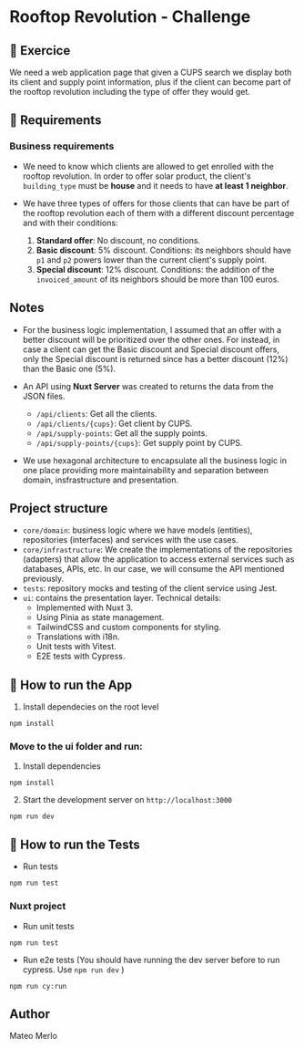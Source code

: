 # Rooftop Revolution - Challenge

## 🚀 Exercice
We need a web application page that given a CUPS search we display both its client and supply point information, plus if the client can become part of the rooftop revolution including the type of offer they would get.

## 👾 Requirements

### Business requirements

* We need to know which clients are allowed to get enrolled with the rooftop revolution. In order to offer solar product, the client's `building_type` must be **house** and it needs to have **at least 1 neighbor**.

* We have three types of offers for those clients that can have be part of the rooftop revolution each of them with a different discount percentage and with their conditions:
    1. **Standard offer**: No discount, no conditions.
    2. **Basic discount**: 5% discount. Conditions: its neighbors should have `p1` and `p2` powers lower than the current client's supply point.
    3. **Special discount**: 12% discount. Conditions: the addition of the `invoiced_amount` of its neighbors should be more than 100 euros.

## Notes
- For the business logic implementation, I assumed that an offer with a better discount will be prioritized over the other ones. For instead, in case a client can get the Basic discount and Special discount offers, only the Special discount is returned since has a better discount (12%) than the Basic one (5%).
- An API using **Nuxt Server** was created to returns the data from the JSON files.
    - `/api/clients`: Get all the clients.
    - `/api/clients/{cups}`: Get client by CUPS.
    - `/api/supply-points`: Get all the supply points.
    - `/api/supply-points/{cups}`: Get supply point by CUPS.

- We use hexagonal architecture to encapsulate all the business logic in one place providing more maintainability and separation between domain, insfrastructure and presentation. 


## Project structure

- `core/domain`: business logic where we have models (entities), repositories (interfaces) and services with the use cases.
- `core/infrastructure`: We create the implementations of the repositories (adapters) that allow the application to access external services such as databases, APIs, etc. In our case, we will consume the API mentioned previously.
- `tests`: repository mocks and testing of the client service using Jest. 
- `ui`: contains the presentation layer. Technical details:
    - Implemented with Nuxt 3.
    - Using Pinia as state management.
    - TailwindCSS and custom components for styling.
    - Translations with i18n.
    - Unit tests with Vitest.
    - E2E tests with Cypress.


## 🚀 How to run the App
1. Install dependecies on the root level
```console
npm install
```

### Move to the ui folder and run:
1. Install dependencies
```console
npm install
```
2. Start the development server on `http://localhost:3000`
```console
npm run dev
```



## 🧪 How to run the Tests
- Run tests  
```console
npm run test
```
### Nuxt project
- Run unit tests  
```console
npm run test
```
- Run e2e tests (You should have running the dev server before to run cypress. Use `npm run dev` )  
```console
npm run cy:run
```


## Author
Mateo Merlo